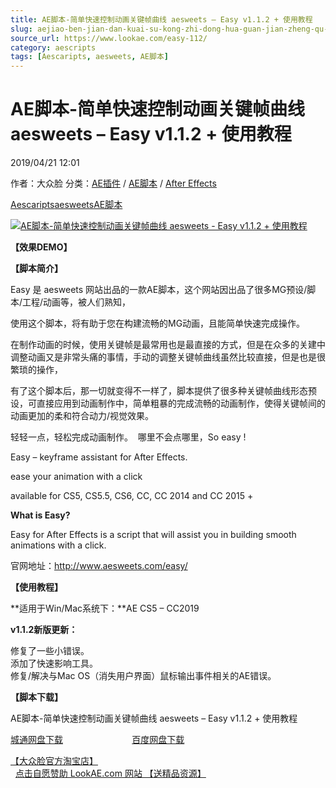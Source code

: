 ```yaml
---
title: AE脚本-简单快速控制动画关键帧曲线 aesweets – Easy v1.1.2 + 使用教程
slug: aejiao-ben-jian-dan-kuai-su-kong-zhi-dong-hua-guan-jian-zheng-qu-xian-aesweets-easy-v1-1-2-shi-yong-jiao-cheng
source_url: https://www.lookae.com/easy-112/
category: aescripts
tags: [Aescaripts, aesweets, AE脚本]
---
```

# AE脚本-简单快速控制动画关键帧曲线 aesweets – Easy v1.1.2 + 使用教程

2019/04/21 12:01

作者：大众脸
分类：[AE插件](https://www.lookae.com/after-effects/aechajian/) / [AE脚本](https://www.lookae.com/after-effects/aescripts/) / [After Effects](https://www.lookae.com/after-effects/)

[Aescaripts](https://www.lookae.com/tag/aescaripts/)[aesweets](https://www.lookae.com/tag/aesweets/)[AE脚本](https://www.lookae.com/tag/ae%e8%84%9a%e6%9c%ac/)

[![AE脚本-简单快速控制动画关键帧曲线 aesweets - Easy v1.1.2 + 使用教程](https://www.lookae.com/wp-content/uploads/2015/12/Easy-Keyframe-.jpg "AE脚本-简单快速控制动画关键帧曲线 aesweets - Easy v1.1.2 + 使用教程-LookAE.com")](https://www.lookae.com/wp-content/uploads/2015/12/Easy-Keyframe-.jpg)

**【效果DEMO】**

**【脚本简介】**

Easy 是 aesweets 网站出品的一款AE脚本，这个网站因出品了很多MG预设/脚本/工程/动画等，被人们熟知，

使用这个脚本，将有助于您在构建流畅的MG动画，且能简单快速完成操作。

在制作动画的时候，使用关键帧是最常用也是最直接的方式，但是在众多的关建中调整动画又是非常头痛的事情，手动的调整关键帧曲线虽然比较直接，但是也是很繁琐的操作，

有了这个脚本后，那一切就变得不一样了，脚本提供了很多种关键帧曲线形态预设，可直接应用到动画制作中，简单粗暴的完成流畅的动画制作，使得关键帧间的动画更加的柔和符合动力/视觉效果。

轻轻一点，轻松完成动画制作。  哪里不会点哪里，So easy !

Easy – keyframe assistant for After Effects.

ease your animation with a click

available for CS5, CS5.5, CS6, CC, CC 2014 and CC 2015 +

**What is Easy?**

Easy for After Effects is a script that will assist you in building smooth animations with a click.

官网地址：http://www.aesweets.com/easy/

**【使用教程】**

**适用于Win/Mac系统下：**AE CS5 – CC2019

**v1.1.2新版更新：**

修复了一些小错误。  
添加了快速影响工具。  
修复/解决与Mac OS（消失用户界面）鼠标输出事件相关的AE错误。

**【脚本下载】**

AE脚本-简单快速控制动画关键帧曲线 aesweets – Easy v1.1.2 + 使用教程

[城通网盘下载](https://lookae.ctfile.com/fs/680462-367223117)                            [百度网盘下载](https://pan.baidu.com/s/1J8BzEEmeJDiVvfNtbPvrsA)

[【大众脸官方淘宝店】](https://lookae.taobao.com/)                [点击自愿赞助 LookAE.com 网站 【送精品资源】](https://www.lookae.com/sponsor/)
